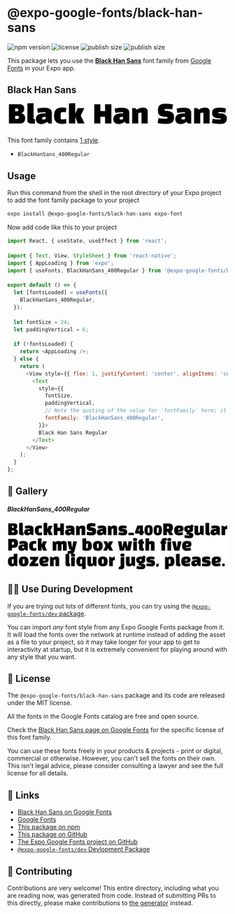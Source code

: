 # @expo-google-fonts/black-han-sans

![npm version](https://flat.badgen.net/npm/v/@expo-google-fonts/black-han-sans)
![license](https://flat.badgen.net/github/license/expo/google-fonts)
![publish size](https://flat.badgen.net/packagephobia/install/@expo-google-fonts/black-han-sans)
![publish size](https://flat.badgen.net/packagephobia/publish/@expo-google-fonts/black-han-sans)

This package lets you use the [**Black Han Sans**](https://fonts.google.com/specimen/Black+Han+Sans) font family from [Google Fonts](https://fonts.google.com/) in your Expo app.

## Black Han Sans

![Black Han Sans](./font-family.png)

This font family contains [1 style](#-gallery).

- `BlackHanSans_400Regular`

## Usage

Run this command from the shell in the root directory of your Expo project to add the font family package to your project
```sh
expo install @expo-google-fonts/black-han-sans expo-font
```

Now add code like this to your project
```js
import React, { useState, useEffect } from 'react';

import { Text, View, StyleSheet } from 'react-native';
import { AppLoading } from 'expo';
import { useFonts, BlackHanSans_400Regular } from '@expo-google-fonts/black-han-sans';

export default () => {
  let [fontsLoaded] = useFonts({
    BlackHanSans_400Regular,
  });

  let fontSize = 24;
  let paddingVertical = 6;

  if (!fontsLoaded) {
    return <AppLoading />;
  } else {
    return (
      <View style={{ flex: 1, justifyContent: 'center', alignItems: 'center' }}>
        <Text
          style={{
            fontSize,
            paddingVertical,
            // Note the quoting of the value for `fontFamily` here; it expects a string!
            fontFamily: 'BlackHanSans_400Regular',
          }}>
          Black Han Sans Regular
        </Text>
      </View>
    );
  }
};

```

## 🔡 Gallery

##### BlackHanSans_400Regular
![BlackHanSans_400Regular](./BlackHanSans_400Regular.ttf.png)


## 👩‍💻 Use During Development

If you are trying out lots of different fonts, you can try using the [`@expo-google-fonts/dev` package](https://github.com/expo/google-fonts/tree/master/font-packages/dev#readme).

You can import *any* font style from any Expo Google Fonts package from it. It will load the fonts
over the network at runtime instead of adding the asset as a file to your project, so it may take longer
for your app to get to interactivity at startup, but it is extremely convenient
for playing around with any style that you want.

## 📖 License

The `@expo-google-fonts/black-han-sans` package and its code are released under the MIT license.

All the fonts in the Google Fonts catalog are free and open source.

Check the [Black Han Sans page on Google Fonts](https://fonts.google.com/specimen/Black+Han+Sans) for the specific license of this font family.

You can use these fonts freely in your products & projects - print or digital, commercial or otherwise. However, you can't sell the fonts on their own. This isn't legal advice, please consider consulting a lawyer and see the full license for all details.

## 🔗 Links

- [Black Han Sans on Google Fonts](https://fonts.google.com/specimen/Black+Han+Sans)
- [Google Fonts](https://fonts.google.com/)
- [This package on npm](https://www.npmjs.com/package/@expo-google-fonts/black-han-sans)
- [This package on GitHub](https://github.com/expo/google-fonts/tree/master/font-packages/black-han-sans)
- [The Expo Google Fonts project on GitHub](https://github.com/expo/google-fonts)
- [`@expo-google-fonts/dev` Devlopment Package](https://github.com/expo/google-fonts/tree/master/font-packages/dev)

## 🤝 Contributing

Contributions are very welcome! This entire directory, including what you are reading now, was generated from code. Instead of submitting PRs to this directly, please make contributions to [the generator](https://github.com/expo/google-fonts/tree/master/packages/generator) instead.
